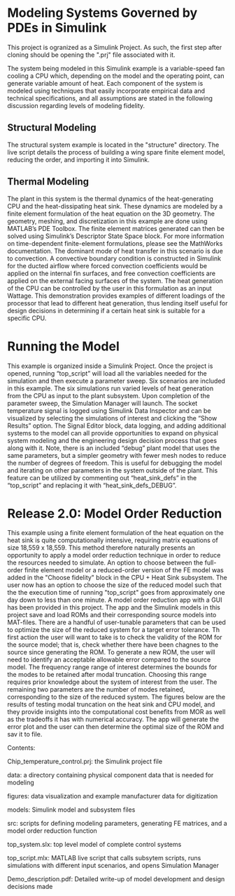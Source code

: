 # Modeling Systems Governed by PDEs in Simulink

This project is ogranized as a Simulink Project. As such, the first step after cloning should be
opening the ".prj" file associated with it.

The system being modeled in this Simulink example is a variable-speed fan cooling a CPU which,
depending on the model and the operating point, can generate variable amount of heat. Each component
of the system is modeled using techniques that  easily incorporate empirical data and technical
specifications, and all assumptions are stated in the following discussion regarding levels of
modeling fidelity.

## Structural Modeling

The structural system example is located in the "structure" directory. The live script details the
process of building a wing spare finite element model, reducing the order, and importing it into
Simulink.

## Thermal Modeling

The plant in this system is the thermal dynamics of the heat-generating CPU and the heat-dissipating heat
sink. These dynamics are modeled by a finite element formulation of the heat equation on the 3D
geometry. The geometry, meshing, and discretization in this example are done using MATLAB’s PDE
Toolbox. The finite element matrices generated can then be solved using Simulink’s Descriptor State Space
block. For more information on time-dependent finite-element formulations, please see the MathWorks
documentation.
The dominant mode of heat transfer in this scenario is due to convection. A convective boundary condition
is constructed in Simulink for the ducted airflow where forced convection coefficients 
would be applied on the internal fin surfaces, and free convection coefficients are applied on the
external facing surfaces of the system.
The heat generation of the CPU can be controlled by the user in this formulation as an input Wattage. This
demonstration provides examples of different loadings of the processor that lead to different heat
generation, thus lending itself useful for design decisions in determining if a certain heat sink is suitable
for a specific CPU.

# Running the Model

This example is organized inside a Simulink Project. Once the project is opened, running “top_script” will
load all the variables needed for the simulation and then execute a parameter sweep. Six scenarios are
included in this example. The six simulations run varied levels of heat generation from the CPU as input
to the plant subsystem.
Upon completion of the parameter sweep, the Simulation Manager will launch. The socket temperature
signal is logged using Simulink Data Inspector and can be visualized by selecting the simulations of
interest and clicking the “Show Results” option. The Signal Editor block, data logging, and adding
additional systems to the model can all provide opportunities to expand on physical system modeling
and the engineering design decision process that goes along with it.
Note, there is an included “debug” plant model that uses the same parameters, but a simpler geometry
with fewer mesh nodes to reduce the number of degrees of freedom. This is useful for debugging the
model and iterating on other parameters in the system outside of the plant. This feature can be utilized
by commenting out “heat_sink_defs” in the “top_script” and replacing it with “heat_sink_defs_DEBUG”.

# Release 2.0: Model Order Reduction

This example using a finite element formulation of the heat equation on the heat sink is quite computationally
intensive, requiring matrix equations of size 18,559 x 18,559. This method therefore naturally presents an
opportunity to apply a model order reduction technique in order to reduce the resources needed to simulate. An
option to choose between the full-order finite element model or a reduced-order version of the FE model was
added in the "Choose fidelity" block in the CPU + Heat Sink subsystem. The user now has an option to choose the
size of the reduced model such that the the execution time of running "top_script" goes from approximately one
day down to less than one minute.
A model order reduction app with a GUI has been provided in this project. The app and the Simulink models in 
this project save and load ROMs and their corresponding source models into MAT-files. There are a handful of 
user-tunable parameters that can be used to optimize the size of the reduced system for a target error tolerance.
 Th first action the user will want to take is to check the validity of the ROM for the source model; that is, 
check whether there have been chagnes to the source since generating the ROM. To generate a new ROM, the user 
will need to identify an acceptable allowable error compared to the source model. The frequency range range of 
interest determines the bounds for the modes to be retained after modal truncation. Choosing this range requires 
prior knowledge about the system of interest from the user. The remaining two parameters are the number of modes 
retained, corresponding to the size of the reduced system. The figures below are the results of testing modal 
truncation on the heat sink and CPU model, and they provide insights into the computational cost benefits from 
MOR as well as the tradeoffs it has with numerical accuracy. The app will generate the error plot and the user 
can then determine the optimal size of the ROM and sav it to file.


Contents:

Chip_temperature_control.prj: the Simulink project file

data: a directory containing physical component data that is needed for modeling

figures: data visualization and example manufacturer data for digitization

models: Simulink model and subsystem files

src: scripts for defining modeling parameters, generating FE matrices, and a model order reduction function

top_system.slx: top level model of complete control systems

top_script.mlx: MATLAB live script that calls subsytem scripts, runs simulations with different input scenarios, and opens Simulation Manager

Demo_description.pdf: Detailed write-up of model development and design decisions made
